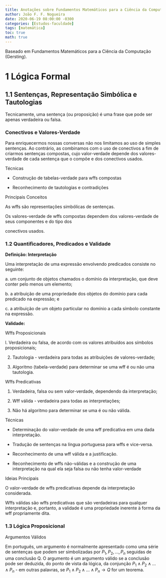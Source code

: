 ```yaml
---
title: Anotações sobre Fundamentos Matemáticos para a Ciência da Computação
author: João F. F. Nogueira
date: 2020-06-19 08:00:00 -0300
categories: [Estudos-faculdade]
tags: [matemática]
toc: true
math: true
---
```


​Baseado em Fundamentos Matemáticos para a Ciência da Computação (Gersting).
# 1 Lógica Formal

## 1.1 Sentenças, Representação Simbólica e Tautologias

Tecnicamente, uma sentença (ou proposição) é uma frase que pode ser apenas verdadeira ou falsa.

### Conectivos e Valores-Verdade

Para enriquecermos nossas conversas não nos limitamos ao uso de simples sentenças. Ao contrário, as combinamos com o uso de conectivos a fim de criarmos sentenças compostas, cujo valor-verdade depende dos valores-verdade de cada sentença que o compõe e dos conectivos usados.

Técnicas

* Construção de tabelas-verdade para wffs compostas

* Reconhecimento de tautologias e contradições

Principais Conceitos

As wffs são representações simbólicas de sentenças.

Os valores-verdade de wffs compostas dependem dos valores-verdade de seus componentes e do tipo dos

conectivos usados.

### 1.2 Quantificadores, Predicados e Validade

**Definição: Interpretação**

Uma interpretação de uma expressão envolvendo predicados consiste no seguinte:

a. um conjunto de objetos chamados o domínio da interpretação, que deve conter pelo menos um elemento;

b. a atribuição de uma propriedade dos objetos do domínio para cada predicado na expressão; e

c. a atribuição de um objeto particular no domínio a cada símbolo constante na expressão.

**Validade:**

Wffs Proposicionais

 l. Verdadeira ou falsa, de acordo com os valores atribuídos aos símbolos proposicionais;

 2. Tautologia - verdadeira para todas as atribuições de valores-verdade;

 3. Algoritmo (tabela-verdade) para determinar se uma wff é ou não uma tautologia.

Wffs Predicativas

 1. Verdadeira, falsa ou sem valor-verdade, dependendo da interpretação;

 2. Wff válida - verdadeira para todas as interpretações;

 3. Não há algoritmo para determinar se uma é ou não válida.

Técnicas

* Determinação do valor-verdade de uma wff predicativa em uma dada interpretação.

* Tradução de sentenças na língua portuguesa para wffs e vice-versa.

* Reconhecimento de uma wff válida e a justificação.

* Reconhecimento de wffs não-válidas e a construção de uma interpretação na qual ela seja falsa ou não tenha valor-verdade

Ideias Principais

O valor-verdade de wffs predicativas depende da interpretação considerada.

Wffs válidas são wffs predicativas que são verdadeiras para qualquer interpretação e, portanto, a validade é uma propriedade inerente à forma da wff propriamente dita.

### 1.3 Lógica Proposicional

Argumentos Válidos

Em português, um argumento é normalmente apresentado como uma série de sentenças que podem ser simbolizadas por $P_{1},P_{2},...,P_{n}$ seguidas de uma conclusão Q. O argumento é um argumento válido se a conclusão pode ser deduzida, do ponto de vista da lógica, da conjunção $P_{1}\wedge P_{2}\wedge ...\wedge P_{n}$ - em outras palavras, se $P_{1}\wedge P_{2}\wedge ...\wedge P_{n}\to Q$ for um teorema.